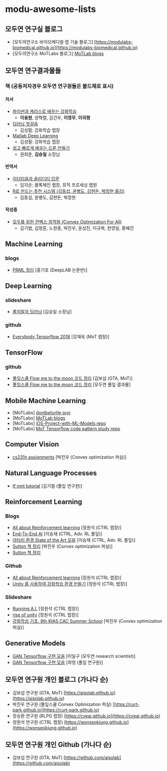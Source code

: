 # modu-awesome-lists

## 모두연 연구실 블로그
* [모두의연구소 바이오메디컬 랩 기술 블로그] [https://modulabs-biomedical.github.io](https://modulabs-biomedical.github.io)
* [모두의연구소 MoTLabs 블로그] [MoTLab blogs](https://motlabs.github.io/)


## 모두연 연구결과물들

### 책 (공동저자경우 모두연 연구원들은 볼드체로 표시)

#### 저서
* [파이썬과 케라스로 배우는 강화학습](http://www.kyobobook.co.kr/product/detailViewKor.laf?ejkGb=KOR&mallGb=KOR&barcode=9791158390723&orderClick=LEA&Kc=)
  * **이웅원**, 양혁렬, 김건우, **이영무**, **이의령**
* [딥러닝 첫걸음](http://www.kyobobook.co.kr/product/detailViewKor.laf?ejkGb=KOR&mallGb=KOR&barcode=9788968487323&orderClick=LAH&Kc=)
  * 김성필: 강화학습 랩장
* [Matlab Deep Learning](https://www.amazon.com/MATLAB-Deep-Learning-Artificial-Intelligence/dp/1484228448/ref=sr_1_3?ie=UTF8&qid=1533623753&sr=8-3&keywords=Matlab+deep+learning)
  * 김성필: 강화학습 랩장
* [쉽고 빠르게 배우는 드론 만들기](http://www.kyobobook.co.kr/product/detailViewKor.laf?ejkGb=KOR&mallGb=KOR&barcode=9788955027143&orderClick=LAH&Kc=)
  * 권희춘, **김승일** 소장님

#### 번역서
* [이더리움과 솔리디티 입문](http://www.kyobobook.co.kr/product/detailViewKor.laf?ejkGb=KOR&mallGb=KOR&barcode=9791158390907&orderClick=LEB&Kc=)
  * 임지순: 블록체인 랩장, 뮤직 프로세싱 랩원
* [R로 만드는 추천 시스템 (김동섭, 윤병도, 김현돈, 박정현 옮김)](http://www.kyobobook.co.kr/product/detailViewKor.laf?ejkGb=KOR&mallGb=KOR&barcode=9791161750309&orderClick=LEB&Kc=)
  * 김동섭, 윤병도, 김현돈, 박정현

#### 작성중
* [모두를 위한 컨벡스 최적화 (Convex Optimization For All)](https://wikidocs.net/book/1896)
  * 김기범, 김정훈, 노원종, 박진우, 윤성진, 이규복, 한영일, 황혜진



## Machine Learning
### blogs
* [PRML 정리](http://norman3.github.io/prml/) [홍기호 (DeepLAB 논문반)]


## Deep Learning
### slideshare
* [쫄지말자 딥러닝](https://www.slideshare.net/modulabs/2-cnn-rnn) [김승일 소장님]

### github
* [Everybody Tensorflow 2018](https://github.com/jwkanggist/EveryBodyTensorFlow) [강재욱 (MoT 랩장)]


## TensorFlow
### github
* [풀잎스쿨 Flow me to the moon 코드 정리](https://github.com/aisolab/CS20) [김보섭 (GTA, MoT)]
* [풀잎스쿨 Flow me to the moon 코드 정리](https://github.com/modulabs/modu-tensorflow) [모두연 풀잎 결과물]



## Mobile Machine Learning 
* [MoTLabs] [dontbeturtle proj](https://github.com/motlabs/dont-be-turtle)
* [MoTLabs] [MoTLab blogs](https://motlabs.github.io/)
* [MoTLabs] [iOS-Project-with-ML-Models repo](https://github.com/motlabs/iOS-Proejcts-with-ML-Models)
* [MoTLabs] [MoT Tensorflow code pattern study repo](https://github.com/motlabs/mot-tf-codepattern-study)


## Computer Vision
* [cs231n assignments](https://github.com/Curt-Park/cs231n_assignments) [박진우 (Convex optimization 퍼실)]



## Natural Language Processes
* [tf nmt tutorial](hthps://github.com/HiJiGOO/tf_nmt_tutorial) [김기철 (풀잎 연구원)]


## Reinforcement Learning

### Blogs
* [All about Reinforcement learning](https://wonseokjung.github.io) [정원석 (CTRL 랩장)]
* [End-To-End AI](https://www.endtoend.ai) [이승재 (CTRL, Adv. RL 풀잎)]
* [아타리 환경 State of the Art 모음](https://www.endtoend.ai/envs/gym/atari) [이승재 (CTRL, Adv. RL 풀잎)]
* [Sutton 책 정리](https://github.com/Curt-Park/reinforcement_learning_an_introduction) [박진우 (Convex optimization 퍼실)]
* [Sutton 책 정리](https://github.com/rlgosu/reinforcement2e/graphs/contributors)

### Github
* [All about Reinforcement learning](https://github.com/wonseokjung/ReinforcementLearning_byWonseok) [정원석 (CTRL 랩장)]
* [Unity 를 사용하여 강화학습 환경 만들기](https://github.com/wonseokjung/Handmade_RL) [정원석 (CTRL 랩장)]


### Slideshare
* [Running A.I.](https://www.slideshare.net/wonseokjung2/deeplearning-conf) [정원석 (CTRL 랩장)]
* [rise of unity](https://www.slideshare.net/wonseokjung2/rise-of-unityml722) [정원석 (CTRL 랩장)]
* [강화학습 기초, 9th KIAS CAC Summer School](https://www.slideshare.net/CurtPark1/dqn-reinforcement-learning-from-basics-to-dqn) [박진우 (Convex optimization 퍼실)]

## Generative Models
* [GAN Tensorflow 구현 모음](https://github.com/ilguyi/gans.tensorflow.slim) [이일구 (모두연 research scientist)]
* [GAN Tensorflow 구현 모음](https://github.com/ho4040/tf-gans) [최영 (풀잎 연구원)]



## 모두연 연구원 개인 블로그 (가나다 순)
* 김보섭 연구원 (GTA, MoT) [https://aisolab.github.io](https://aisolab.github.io)
* 박진우 연구원 (풀잎스쿨 Convex Optimization 퍼실) [https://curt-park.github.io](https://curt-park.github.io)
* 장승환 연구원 (RLPG 랩장) [https://cveai.github.io](https://cveai.github.io)
* 정원석 연구원 (CTRL 랩장) [https://wonseokjung.github.io](https://wonseokjung.github.io)

## 모두연 연구원 개인 Github (가나다 순)
* 김보섭 연구원 (GTA, MoT) [https://github.com/aisolab](https://github.com/aisolab)
